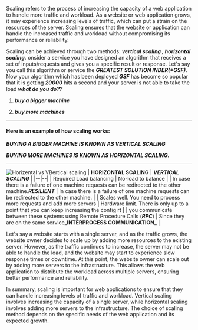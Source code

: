 Scaling refers to the process of increasing the capacity of a web application to handle more traffic and workload. As a website or web application grows, it may experience increasing levels of traffic, which can put a strain on the resources of the server. Scaling ensures that the website or application can handle the increased traffic and workload without compromising its performance or reliability.

Scaling can be achieved through two methods: ***vertical scaling , horizontal scaling.***
onsider a service you have designed an algorithm that receives a set of inputs/requests and gives you a specific result or response. Let's say you call this algorithm or service the _**GREATEST SOLUTION INDER(*GSF)**_. Now your algorithm which has been deployed _**GSF**_ has become so popular that it is getting _**20000**_ hits a second and your server is not able to take the load _**what do you do??**_

1.  _**buy a bigger machine**_
    
2.  _**buy more machines**_
***

#### Here is an example of how scaling works:
_**BUYING A BIGGER MACHINE IS KNOWN AS VERTICAL SCALING**_

_**BUYING MORE MACHINES IS KNOWN AS HORIZONTAL SCALING.**_
***

![Horizental vs VBertical scaling](https://pimages.toolbox.com/wp-content/uploads/2021/11/29130051/Horizontal-vs.-VerticalScaling.jpg)
| **HORIZONTAL SCALING** | _**VERTICAL SCALING**_ |
|--|--|
| Required Load balancing | No-load to balance |
| In case there is a failure of one machine requests can be redirected to the other machine.***RESILIENT*** | In case there is a failure of one machine requests can be redirected to the other machine. |
| Scales well. You need to process more requests and add more servers | Hardware limit. There is only up to a point that you can keep increasing the config rt |
| you communicate between these systems using Remote Procedure Calls (_**RPC**_) | Since they are on the same service_**INTERPROCESS COMMUNICATION**_ |

Let's say a website starts with a single server, and as the traffic grows, the website owner decides to scale up by adding more resources to the existing server. However, as the traffic continues to increase, the server may not be able to handle the load, and the website may start to experience slow response times or downtime. At this point, the website owner can scale out by adding more servers to the infrastructure. This allows the web application to distribute the workload across multiple servers, ensuring better performance and reliability.

In summary, scaling is important for web applications to ensure that they can handle increasing levels of traffic and workload. Vertical scaling involves increasing the capacity of a single server, while horizontal scaling involves adding more servers to the infrastructure. The choice of scaling method depends on the specific needs of the web application and its expected growth.